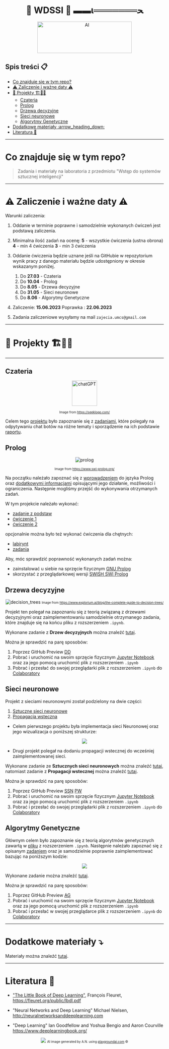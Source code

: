 <h1 align="center">
    🤖 <b>WDSSI</b> 🤖
    ▬▬ι═══════ﺤ
</h1>

<p align="center">
<img src="https://media1.giphy.com/media/ITRemFlr5tS39AzQUL/200w.webp?cid=ecf05e47t9ntwbcdz62q9fg7wavy7nb6jv4h84doo0nl4pt2&ep=v1_gifs_search&rid=200w.webp&ct=g" alt="AI" style="width: 300px; height: 100px;"/>
</p>

## **Spis treści** :clipboard:
  
- [Co znajduje się w tym repo?](#co-znajduje-się-w-tym-repo)
- [⚠️ Zaliczenie i ważne daty ⚠️](#️-zaliczenie-i-ważne-daty-️)
- [👷 Projekty 🏗️🧱🚧](#-projekty-️)
  - [Czateria](#czateria)
  - [Prolog](#prolog)
  - [Drzewa decyzyjne](#drzewa-decyzyjne)
  - [Sieci neuronowe](#sieci-neuronowe)
  - [Algorytmy Genetyczne](#algorytmy-genetyczne)
- [Dodatkowe materiały :arrow\_heading\_down:](#dodatkowe-materiały-arrow_heading_down)
- [Literatura 📖](#literatura-)

---

# Co znajduje się w tym repo?

> Zadania i materiały na laboratoria z przedmiotu "Wstęp do systemów sztucznej inteligencji"

---

# ⚠️ Zaliczenie i ważne daty ⚠️

Warunki zaliczenia:

1. Oddanie w terminie poprawne i samodzielnie wykonanych ćwiczeń jest podstawą zaliczenia.
2. Minimalna ilość zadań na ocenę:
   **5** - wszystkie ćwiczenia (ustna obrona)
   **4** - min 4 ćwiczenia
   **3** - min 3 ćwiczenia
3. Oddanie ćwiczenia będzie uznane jeśli na GitHubie w repozytorium wynik pracy z danego materiału będzie udostępniony w okresie wskazanym poniżej.

   1. Do **27.03** - Czateria
   2. Do **10.04** - Prolog
   3. Do **8.05** - Drzewa decyzyjne
   4. Do **31.05** - Sieci neuronowe
   5. Do **8.06** - Algorytmy Genetyczne

4. Zaliczenie: **15.06.2023** Poprawka : **22.06.2023**
5. Zadania zaliczeniowe wysyłamy na mail
   `zajecia.umcs@gmail.com`

---

# 👷 Projekty 🏗️🧱🚧

---

## Czateria

<p align="center">
<img src="https://seeklogo.com/images/C/chatgpt-logo-02AFA704B5-seeklogo.com.png" alt="chatGPT" style="width: 80px; height: 80px;"/>
</p>
<p align="center"><font size="-2">Image from <a href="https://www.swi-prolog.org/">https://seeklogo.com/</a></font>
</p>

Celem tego [projektu](czateria) było zapoznanie się z [zadaniami](czateria\lab.pdf), które polegały na odpytywaniu chat botów na różne tematy i sporządzenie na ich podstawie [raportu](czateria\lab.pdf).

## Prolog

<p align="center">
<img src="https://www.swi-prolog.org/icons/swipl.png" alt="prolog"/>
</p>
<p align="center"><font size="-2">Image from <a href="https://seeklogo.com/">https://www.swi-prolog.org/</a></font>
</p>

Na początku należało zapoznać się z [wprowadzeniem](prolog\prolog_intro.pdf) do języka Prolog oraz [dodatkowymi informacjami](prolog\info.txt) opisującymi jego działanie, możliwości i ograniczenia. Następnie mogliśmy przejść do wykonywania otrzymanych zadań.

W tym projekcie należało wykonać: 

- [zadanie z podstaw](prolog\podstawy)
- [ćwiczenie 1](prolog\cwiczenia\cwiczenie_1)
- [ćwiczenie 2](prolog\cwiczenia\cwiczenie_2)

opcjonalnie można było też wykonać ćwiczenia dla chętnych:

- [labirynt](prolog\cwiczenia\dla_chetnych_1)
- [zadania](prolog\cwiczenia\dla_chetnych_2)

Aby, móc sprawdzić poprawność wykonanych zadań można:
- zainstalować u siebie na sprzęcie fizycznym [GNU Prolog](http://www.gprolog.org/)
- skorzystać z przeglądarkowej wersji [SWISH SWI Prolog](https://swish.swi-prolog.org/)
  
## Drzewa decyzyjne

<p align="center">
<img src="https://www.explorium.ai/wp-content/uploads/2019/12/Decision-Trees-2.png" alt="decision_trees"/>
<font size="-2">Image from <a href="https://www.explorium.ai/blog/the-complete-guide-to-decision-trees/">https://www.explorium.ai/blog/the-complete-guide-to-decision-trees/</a></font>
</p>

Projekt ten polegał na zapoznaniu się z teorią związaną z drzewami decyzyjnymi oraz zaimplementowaniu samodzielnie otrzymanego zadania, które znajduje się na końcu pliku z rozszerzeniem ```.ipynb```.

Wykonane zadanie z **Drzew decyzyjnych** można znaleźć [tutaj](drzewa_decyzyjne).

Można je sprawdzić na parę sposobów:

1. Poprzez GitHub Preview [DD](drzewa_decyzyjne\DecisionTrees_adrian_nafalski.ipynb)
2. Pobrać i uruchomić na swoim sprzęcie fizycznym [Jupyter Notebook](https://jupyter.org/) oraz za jego pomocą uruchomić plik z rozszerzeniem ```.ipynb``` 
3. Pobrać i przesłać do swojej przeglądarki plik z rozszerzeniem ```.ipynb``` do [Colaboratory](https://colab.research.google.com/?utm_source=scs-index)
   
## Sieci neuronowe

Projekt z sieciami neuronowymi został podzielony na dwie części:

1. [Sztuczne sieci neuronowe](sztuczne_sieci_neuronowe)
2. [Propagacja wsteczna](propagacja_wsteczna)

- Celem pierwszego projektu była implementacja sieci Neuronowej oraz jego wizualizacja o poniższej strukturze:

<p align="center">
  <img src="sztuczne_sieci_neuronowe\zadanie\assets\nn.jpg" />
</p>

- Drugi projekt polegał na dodaniu propagacji wstecznej do wcześniej zaimplementowanej sieci.

Wykonane zadanie ze **Sztucznych sieci neuronowych** można znaleźć [tutaj](sztuczne_sieci_neuronowe\zadanie), natomiast zadanie z **Propagacji wstecznej** można znaleźć [tutaj](propagacja_wsteczna\zadanie). 

Można je sprawdzić na parę sposobów:

1. Poprzez GitHub Preview [SSN](sztuczne_sieci_neuronowe\zadanie\adrian_nafalski_ann.ipynb) [PW](propagacja_wsteczna\zadanie\adrian_nafalski_back_propagation.ipynb)
2. Pobrać i uruchomić na swoim sprzęcie fizycznym [Jupyter Notebook](https://jupyter.org/) oraz za jego pomocą uruchomić plik z rozszerzeniem ```.ipynb``` 
3. Pobrać i przesłać do swojej przeglądarki plik z rozszerzeniem ```.ipynb``` do [Colaboratory](https://colab.research.google.com/?utm_source=scs-index)

## Algorytmy Genetyczne

Głównym celem było zapoznanie się z teorią algorytmów genetycznych zawartą w [pliku](algorytmy_genetyczne\materiały\Genetic_algorithms.ipynb) z rozszerzeniem ```.ipynb```. Następnie należało zapoznać się z opisanym [zadaniem](algorytmy_genetyczne\zadanie\README.md) oraz je samodzielnie poprawnie zaimplementować bazując na poniższym kodzie:

<p align="center">
  <img src="algorytmy_genetyczne\zadanie\assets\screen.png" />
</p>

Wykonane zadanie można znaleźć [tutaj](algorytmy_genetyczne\zadanie).

Można je sprawdzić na parę sposobów:

1. Poprzez GitHub Preview [AG](algorytmy_genetyczne\zadanie\adrian_nafalski_genetic_algorithm.ipynb)
2. Pobrać i uruchomić na swoim sprzęcie fizycznym [Jupyter Notebook](https://jupyter.org/) oraz za jego pomocą uruchomić plik z rozszerzeniem ```.ipynb``` 
3. Pobrać i przesłać w swojej przeglądarce plik z rozszerzeniem ```.ipynb``` do [Colaboratory](https://colab.research.google.com/?utm_source=scs-index)

---

# Dodatkowe materiały :arrow_heading_down:

Materiały można znaleźć [tutaj](dodatkowe_notebooki/).

---

# Literatura 📖

- ["The Little Book of Deep Learning"](https://drive.google.com/file/d/1dZvrCVKJ6cqT9lxgo2BF-TBrZA_L0C4g/view?usp=share_link), François Fleuret, https://fleuret.org/public/lbdl.pdf

- "Neural Networks and Deep Learning" Michael Nielsen, http://neuralnetworksanddeeplearning.com

- "Deep Learning" Ian Goodfellow and Yoshua Bengio and Aaron Courville https://www.deeplearningbook.org/
  

<p align="center">
  <img src="czateria/assets/AI.png" />
<font size="-2">AI image generated by A.N. using <a href="https://playgroundai.com/">playgroundai.com</a> &copy</font>
</p>
